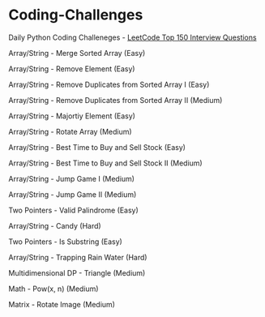 # Coding-Challenges

Daily Python Coding Challeneges - [LeetCode Top 150 Interview Questions](https://leetcode.com/studyplan/top-interview-150/)

Array/String - Merge Sorted Array (Easy)

Array/String - Remove Element (Easy)

Array/String - Remove Duplicates from Sorted Array I (Easy)

Array/String - Remove Duplicates from Sorted Array II (Medium)

Array/String - Majortiy Element (Easy)

Array/String - Rotate Array (Medium)

Array/String - Best Time to Buy and Sell Stock (Easy)

Array/String - Best Time to Buy and Sell Stock II (Medium)

Array/String - Jump Game I (Medium)

Array/String - Jump Game II (Medium)

Two Pointers - Valid Palindrome (Easy)

Array/String - Candy (Hard)

Two Pointers - Is Substring (Easy)

Array/String - Trapping Rain Water (Hard)

Multidimensional DP - Triangle (Medium)

Math - Pow(x, n) (Medium)

Matrix - Rotate Image (Medium)